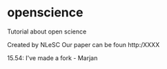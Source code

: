 # openscience
Tutorial about open science


Created by NLeSC
Our paper can be foun http:/XXXX

15.54: I've made a fork - Marjan
